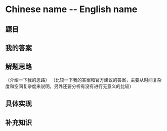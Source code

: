 # Chinese name -- English name

## 题目

## 我的答案

## 解题思路
（介绍一下我的思路）
（比较一下我的答案和官方建议的答案，主要从时间复杂度和空间复杂度来说明，另外还要分析有没有进行无意义的比较）

## 具体实现

## 补充知识